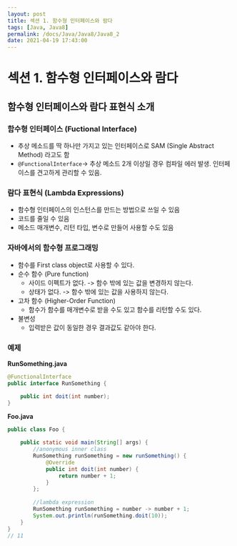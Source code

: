 ```yaml
---
layout: post
title: 섹션 1. 함수형 인터페이스와 람다
tags: [Java, Java8]
permalink: /docs/Java/Java8/Java8_2
date: 2021-04-19 17:43:00
---
```

# 섹션 1. 함수형 인터페이스와 람다

## 함수형 인터페이스와 람다 표현식 소개

### 함수형 인터페이스 (Fuctional Interface)

- 추상 메소드를 딱 하나만 가지고 있는 인터페이스로 SAM (Single Abstract Method) 라고도 함
- `@FunctionalInterface`-> 추상 메소드 2개 이상일 경우 컴파일 에러 발생. 인터페이스를 견고하게 관리할 수 있음.

### 람다 표현식 (Lambda Expressions)

- 함수형 인터페이스의 인스턴스를 만드는 방법으로 쓰일 수 있음
- 코드를 줄일 수 있음
- 메소드 매개변수, 리턴 타입, 변수로 만들어 사용할 수도 있음

### 자바에서의 함수형 프로그래밍

- 함수를 First class object로 사용할 수 있다.
- 순수 함수 (Pure function)
  - 사이드 이펙트가 없다. -> 함수 밖에 있는 값을 변경하지 않는다.
  - 상태가 없다. -> 함수 밖에 있는 값을 사용하지 않는다.
- 고차 함수 (Higher-Order Function)
  - 함수가 함수를 매개변수로 받을 수도 있고 함수를 리턴할 수도 있다.
- 불변성
  - 입력받은 값이 동일한 경우 결과값도 같아야 한다.

### **예제**

**RunSomething.java**

```java
@FunctionalInterface
public interface RunSomething {

    public int doit(int number);
}
```

**Foo.java**

```java
public class Foo {

    public static void main(String[] args) {
        //anonymous inner class
		RunSomething runSomething = new runSomething() {
        	@Override
            public int doit(int number) {
            	return number + 1;
            }
        };
        
        //lambda expression
        RunSomething runSomething = number -> number + 1; 
        System.out.println(runSomething.doit(10));
    }
}
// 11
```